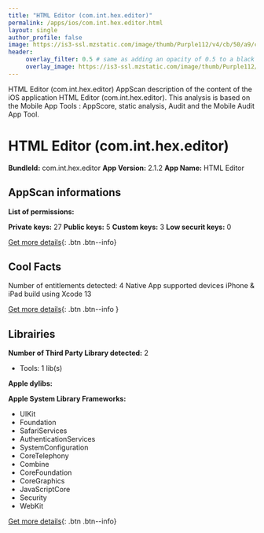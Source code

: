 ```yaml
---
title: "HTML Editor (com.int.hex.editor)"
permalink: /apps/ios/com.int.hex.editor.html
layout: single
author_profile: false
image: https://is3-ssl.mzstatic.com/image/thumb/Purple112/v4/cb/50/a9/cb50a939-3364-9ad8-76e1-1ee2f187985e/AppIcon-0-1x_U007emarketing-0-7-0-85-220.png/512x512bb.jpg
header: 
     overlay_filter: 0.5 # same as adding an opacity of 0.5 to a black background
     overlay_image: https://is3-ssl.mzstatic.com/image/thumb/Purple112/v4/cb/50/a9/cb50a939-3364-9ad8-76e1-1ee2f187985e/AppIcon-0-1x_U007emarketing-0-7-0-85-220.png/512x512bb.jpg
---
```

HTML Editor (com.int.hex.editor) AppScan description of the content of the iOS application HTML Editor (com.int.hex.editor). This analysis is based on the Mobile App Tools : AppScore, static analysis, Audit and the Mobile Audit App Tool.

# HTML Editor (com.int.hex.editor)

**BundleId:** com.int.hex.editor
**App Version:** 2.1.2
**App Name:** HTML Editor


## AppScan informations 

**List of permissions:** 
  
  
**Private keys:** 27
**Public keys:** 5
**Custom keys:** 3
**Low securit keys:** 0
  
[Get more details](/pricing.html){: .btn .btn--info}

## Cool Facts

Number of entitlements detected: 4
Native App
supported devices iPhone & iPad
build using Xcode 13
  
[Get more details](/pricing.html){: .btn .btn--info }

## Librairies 
**Number of Third Party Library detected:** 2
- Tools: 1 lib(s)


**Apple dylibs:**


**Apple System Library Frameworks:**
- UIKit
- Foundation
- SafariServices
- AuthenticationServices
- SystemConfiguration
- CoreTelephony
- Combine
- CoreFoundation
- CoreGraphics
- JavaScriptCore
- Security
- WebKit


  
[Get more details](/pricing.html){: .btn .btn--info}


